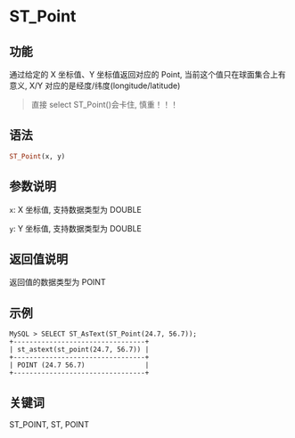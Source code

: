 # ST_Point

## 功能

通过给定的 X 坐标值、Y 坐标值返回对应的 Point, 当前这个值只在球面集合上有意义, X/Y 对应的是经度/纬度(longitude/latitude)
> 直接 select ST_Point()会卡住, 慎重！！！

## 语法

```Haskell
ST_Point(x, y)
```

## 参数说明

`x`: X 坐标值, 支持数据类型为 DOUBLE

`y`: Y 坐标值, 支持数据类型为 DOUBLE

## 返回值说明

返回值的数据类型为 POINT

## 示例

```Plain Text
MySQL > SELECT ST_AsText(ST_Point(24.7, 56.7));
+---------------------------------+
| st_astext(st_point(24.7, 56.7)) |
+---------------------------------+
| POINT (24.7 56.7)               |
+---------------------------------+
```

## 关键词

ST_POINT, ST, POINT
